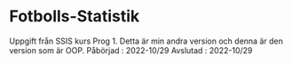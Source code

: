 # Fotbolls-Statistik

Uppgift från SSIS kurs Prog 1.
Detta är min andra version och denna är den version som är OOP.
Påbörjad : 2022-10/29
Avslutad : 2022-10/29
